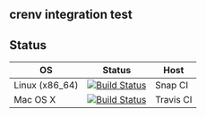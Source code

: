 crenv integration test
----------------------

## Status

|OS              |Status |Host |
|----------------|-------|-----|
|Linux (x86\_64) |[![Build Status](https://img.shields.io/snap-ci/pine613/crenv-integration-test/master.svg)](https://snap-ci.com/pine613/crenv-integration-test/branch/master)|Snap CI|
|Mac OS X        |[![Build Status](https://travis-ci.org/pine613/crenv-integration-test.svg?branch=master)](https://travis-ci.org/pine613/crenv-integration-test)|Travis CI|
